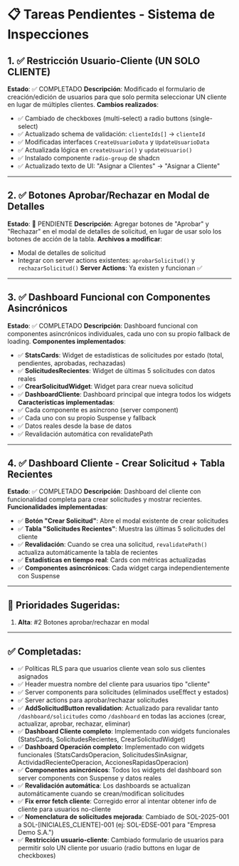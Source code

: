 # 📋 Tareas Pendientes - Sistema de Inspecciones

## 1. ✅ **Restricción Usuario-Cliente (UN SOLO CLIENTE)**

**Estado**: ✅ COMPLETADO
**Descripción**: Modificado el formulario de creación/edición de usuarios para que solo permita seleccionar UN cliente en lugar de múltiples clientes.
**Cambios realizados**:

- ✅ Cambiado de checkboxes (multi-select) a radio buttons (single-select)
- ✅ Actualizado schema de validación: `clienteIds[]` → `clienteId`
- ✅ Modificadas interfaces `CreateUsuarioData` y `UpdateUsuarioData`
- ✅ Actualizada lógica en `createUsuario()` y `updateUsuario()`
- ✅ Instalado componente `radio-group` de shadcn
- ✅ Actualizado texto de UI: "Asignar a Clientes" → "Asignar a Cliente"

---

## 2. ✅ **Botones Aprobar/Rechazar en Modal de Detalles**

**Estado**: 🔄 PENDIENTE
**Descripción**: Agregar botones de "Aprobar" y "Rechazar" en el modal de detalles de solicitud, en lugar de usar solo los botones de acción de la tabla.
**Archivos a modificar**:

- Modal de detalles de solicitud
- Integrar con server actions existentes: `aprobarSolicitud()` y `rechazarSolicitud()`
  **Server Actions**: Ya existen y funcionan ✅

---

## 3. ✅ **Dashboard Funcional con Componentes Asincrónicos**

**Estado**: ✅ COMPLETADO
**Descripción**: Dashboard funcional con componentes asincrónicos individuales, cada uno con su propio fallback de loading.
**Componentes implementados**:

- ✅ **StatsCards**: Widget de estadísticas de solicitudes por estado (total, pendientes, aprobadas, rechazadas)
- ✅ **SolicitudesRecientes**: Widget de últimas 5 solicitudes con datos reales
- ✅ **CrearSolicitudWidget**: Widget para crear nueva solicitud
- ✅ **DashboardCliente**: Dashboard principal que integra todos los widgets
  **Características implementadas**:
- ✅ Cada componente es asíncrono (server component)
- ✅ Cada uno con su propio Suspense y fallback
- ✅ Datos reales desde la base de datos
- ✅ Revalidación automática con revalidatePath

---

## 4. ✅ **Dashboard Cliente - Crear Solicitud + Tabla Recientes**

**Estado**: ✅ COMPLETADO
**Descripción**: Dashboard del cliente con funcionalidad completa para crear solicitudes y mostrar recientes.
**Funcionalidades implementadas**:

- ✅ **Botón "Crear Solicitud"**: Abre el modal existente de crear solicitudes
- ✅ **Tabla "Solicitudes Recientes"**: Muestra las últimas 5 solicitudes del cliente
- ✅ **Revalidación**: Cuando se crea una solicitud, `revalidatePath()` actualiza automáticamente la tabla de recientes
- ✅ **Estadísticas en tiempo real**: Cards con métricas actualizadas
- ✅ **Componentes asincrónicos**: Cada widget carga independientemente con Suspense

---

## 🎯 **Prioridades Sugeridas**:

1. **Alta**: #2 Botones aprobar/rechazar en modal

---

## ✅ **Completadas**:

- ✅ Políticas RLS para que usuarios cliente vean solo sus clientes asignados
- ✅ Header muestra nombre del cliente para usuarios tipo "cliente"
- ✅ Server components para solicitudes (eliminados useEffect y estados)
- ✅ Server actions para aprobar/rechazar solicitudes
- ✅ **AddSolicitudButton revalidation**: Actualizado para revalidar tanto `/dashboard/solicitudes` como `/dashboard` en todas las acciones (crear, actualizar, aprobar, rechazar, eliminar)
- ✅ **Dashboard Cliente completo**: Implementado con widgets funcionales (StatsCards, SolicitudesRecientes, CrearSolicitudWidget)
- ✅ **Dashboard Operación completo**: Implementado con widgets funcionales (StatsCardsOperacion, SolicitudesSinAsignar, ActividadRecienteOperacion, AccionesRapidasOperacion)
- ✅ **Componentes asincrónicos**: Todos los widgets del dashboard son server components con Suspense y datos reales
- ✅ **Revalidación automática**: Los dashboards se actualizan automáticamente cuando se crean/modifican solicitudes
- ✅ **Fix error fetch cliente**: Corregido error al intentar obtener info de cliente para usuarios no-cliente
- ✅ **Nomenclatura de solicitudes mejorada**: Cambiado de SOL-2025-001 a SOL-[INICIALES_CLIENTE]-001 (ej: SOL-EDSE-001 para "Empresa Demo S.A.")
- ✅ **Restricción usuario-cliente**: Cambiado formulario de usuarios para permitir solo UN cliente por usuario (radio buttons en lugar de checkboxes)
